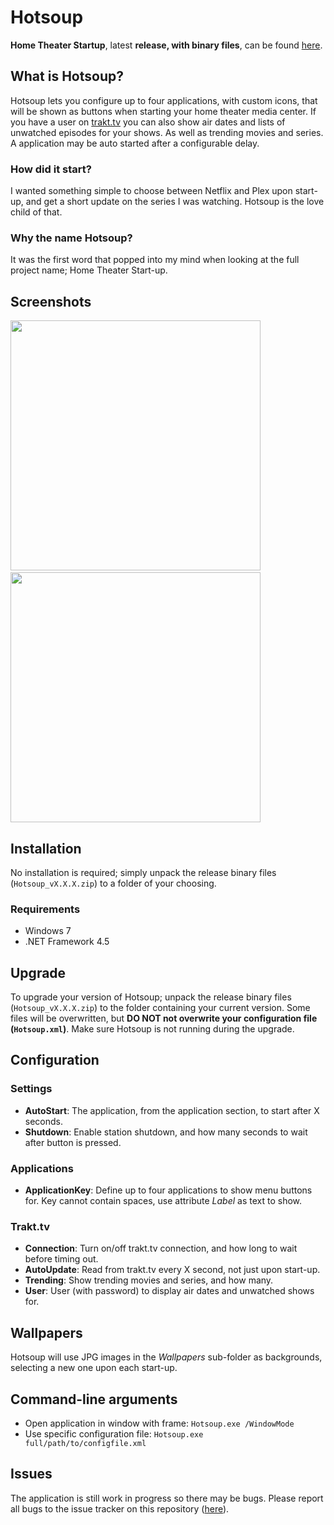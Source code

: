 # Hotsoup
**Home Theater Startup**, latest **release, with binary files**, can be found [here](https://github.com/HebronNor/Hotsoup/releases).

## What is Hotsoup?
Hotsoup lets you configure up to four applications, with custom icons, that will be shown as buttons when starting your home theater media center. If you have a user on [trakt.tv](http://trakt.tv) you can also
show air dates and lists of unwatched episodes for your shows. As well as trending movies and series. A application may be auto started after a configurable delay.

### How did it start?
I wanted something simple to choose between Netflix and Plex upon start-up, and get a short update on the series I was watching. Hotsoup is the love child of that.

### Why the name Hotsoup?
It was the first word that popped into my mind when looking at the full project name; Home Theater Start-up.

## Screenshots
<img src="https://mgpqvq.bn1302.livefilestore.com/y2pEH1AB0voCQcEvnePGl1bWm26dxCPf_mY75zHtMoGNEGxUVVKKVsc_kuo61qW2UtPltn_-vUwT9HRfbsZpfkBvJQT3PqfO9fQVY84cyzrmPE/Hotsoup_screen1.jpg?psid=1" width="400">
&nbsp;&nbsp;
<img src="https://mgpqvq.bn1.livefilestore.com/y2pEsT8zyhLjaFQ6PuSG6q4npSsdXPzpwTlpwfpesCUW10d3Uj6uLXjvatRq6YGLGUCqmkg1Yy3HD-VxtmjSzeGBMKDT9lPD3zom1Fg6JxcADg/Hotsoup_screen2.jpg?psid=1" width="400">

## Installation
No installation is required; simply unpack the release binary files (`Hotsoup_vX.X.X.zip`) to a folder of your choosing.

### Requirements
* Windows 7
* .NET Framework 4.5

## Upgrade
To upgrade your version of Hotsoup; unpack the release binary files (`Hotsoup_vX.X.X.zip`) to the folder containing your current version. Some files will be overwritten,
but **DO NOT not overwrite your configuration file (`Hotsoup.xml`)**. Make sure Hotsoup is not running during the upgrade.

## Configuration

### Settings
* **AutoStart**: The application, from the application section, to start after X seconds.
* **Shutdown**: Enable station shutdown, and how many seconds to wait after button is pressed.

### Applications
* **ApplicationKey**: Define up to four applications to show menu buttons for. Key cannot contain spaces, use attribute _Label_ as text to show.

### Trakt.tv
* **Connection**: Turn on/off trakt.tv connection, and how long to wait before timing out.
* **AutoUpdate**: Read from trakt.tv every X second, not just upon start-up.
* **Trending**: Show trending movies and series, and how many.
* **User**: User (with password) to display air dates and unwatched shows for.

## Wallpapers
Hotsoup will use JPG images in the _Wallpapers_ sub-folder as backgrounds, selecting a new one upon each start-up.

## Command-line arguments
* Open application in window with frame: `Hotsoup.exe /WindowMode`
* Use specific configuration file: `Hotsoup.exe full/path/to/configfile.xml`

## Issues
The application is still work in progress so there may be bugs. Please report all bugs to the issue tracker on this repository ([here](https://github.com/HebronNor/Hotsoup/issues)).

